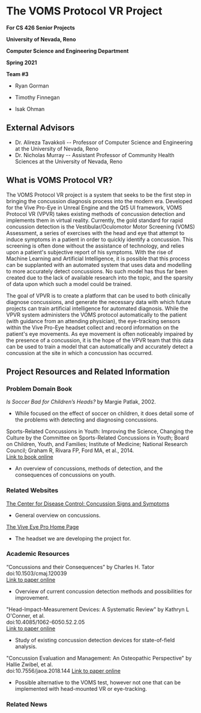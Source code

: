 # The VOMS Protocol VR Project

__For CS 426 Senior Projects__

__University of Nevada, Reno__

__Computer Science and Engineering Department__

__Spring 2021__

__Team #3__

- Ryan Gorman
 
- Timothy Finnegan
 
- Isak Ohman

## External Advisors
- Dr. Alireza Tavakkoli -- Professor of Computer Science and Engineering at the University of Nevada, Reno
- Dr. Nicholas Murray   -- Assistant Professor of Community Health Sciences at the University of Nevada, Reno

## What is VOMS Protocol VR?

The VOMS Protocol VR project is a system that seeks to be the first step in bringing the concussion diagnosis process into the modern era. Developed for the Vive Pro-Eye in Unreal Engine and the Qt5 UI framework, VOMS Protocol VR (VPVR) takes existing methods of concussion detection and implements them in virtual reality. Currently, the gold standard for rapid concussion detection is the Vestibular/Oculomotor Motor Screening (VOMS) Assessment, a series of exercises with the head and eye that attempt to induce symptoms in a patient in order to quickly identify a concussion. This screening is often done without the assistance of technology, and relies upon a patient's subjective report of his symptoms. With the rise of Machine Learning and Artificial Intelligence, it is possible that this process can be supplanted with an automated system that uses data and modelling to more accurately detect concussions. No such model has thus far been created due to the lack of available research into the topic, and the sparsity of data upon which such a model could be trained. 

The goal of VPVR is to create a platform that can be used to both clinically diagnose concussions, and generate the necessary data with which future projects can train artificial intelligence for automated diagnosis. While the VPVR system administers the VOMS protocol automatically to the patient (with guidance from an attending physician), the eye-tracking sensors within the Vive Pro-Eye headset collect and record information on the patient's eye movements. As eye movement is often noticeably impaired by the presence of a concussion, it is the hope of the VPVR team that this data can be used to train a model that can automatically and accurately detect a concussion at the site in which a concussion has occurred. 


## Project Resources and Related Information

### Problem Domain Book

_Is Soccer Bad for Children’s Heads?_ by Margie Patlak, 2002.  
- While focused on the effect of soccer on children, it does detail some of the problems with detecting and diagnosing concussions.

Sports-Related Concussions in Youth: Improving the Science, Changing the Culture by the Committee on Sports-Related Concussions in Youth; Board on Children, Youth, and Families; Institute of Medicine; National Research Council; Graham R, Rivara FP, Ford MA, et al., 2014.  
[Link to book online](https://www.ncbi.nlm.nih.gov/books/NBK185340/)  
- An overview of concussions, methods of detection, and the consequences of concussions on youth.

### Related Websites

[The Center for Disease Control: Concussion Signs and Symptoms](https://www.cdc.gov/headsup/basics/concussion_symptoms.html)  
- General overview on concussions.

[The Vive Eye Pro Home Page](https://enterprise.vive.com/us/product/vive-pro-eye-office/)  
- The headset we are developing the project for. 

### Academic Resources

“Concussions and their Consequences” by Charles H. Tator  
doi:10.1503/cmaj.120039  
[Link to paper online](https://www.cmaj.ca/content/185/11/975)  
- Overview of current concussion detection methods and possibilities for improvement.

"Head-Impact-Measurement Devices: A Systematic Review" by Kathryn L O'Conner, et al.  
doi:10.4085/1062-6050.52.2.05  
[Link to paper online](https://meridian.allenpress.com/jat/article/52/3/206/191408/Head-Impact-Measurement-Devices-A-Systematic)  
- Study of existing concussion detection devices for state-of-field analysis.

"Concussion Evaluation and Management: An Osteopathic Perspective" by Hallie Zwibel, et al.  
doi:10.7556/jaoa.2018.144
[Link to paper online](https://jaoa.org/article.aspx?articleid=2703382)  
- Possible alternative to the VOMS test, however not one that can be implemented with head-mounted VR or eye-tracking.


### Related News
